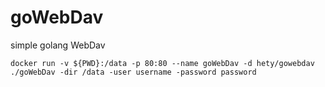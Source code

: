 # goWebDav
simple golang WebDav

`docker run -v ${PWD}:/data -p 80:80 --name goWebDav -d hety/gowebdav ./goWebDav -dir /data -user username -password password`
